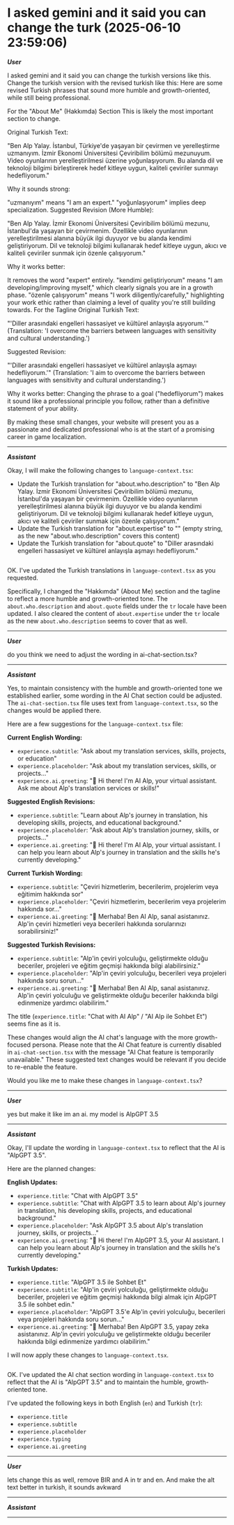 <!-- Generated by SpecStory -->

# I asked gemini and it said you can change the turk (2025-06-10 23:59:06)

_**User**_

I asked gemini and it said you can change the turkish versions like this. Change the turkish version with the revised turkish like this: Here are some revised Turkish phrases that sound more humble and growth-oriented, while still being professional.

For the "About Me" (Hakkımda) Section
This is likely the most important section to change.

Original Turkish Text:

"Ben Alp Yalay. İstanbul, Türkiye'de yaşayan bir çevirmen ve yerelleştirme uzmanıyım. İzmir Ekonomi Üniversitesi Çeviribilim bölümü mezunuyum. Video oyunlarının yerelleştirilmesi üzerine yoğunlaşıyorum. Bu alanda dil ve teknoloji bilgimi birleştirerek hedef kitleye uygun, kaliteli çeviriler sunmayı hedefliyorum."

Why it sounds strong:

"uzmanıyım" means "I am an expert."
"yoğunlaşıyorum" implies deep specialization.
Suggested Revision (More Humble):

"Ben Alp Yalay. İzmir Ekonomi Üniversitesi Çeviribilim bölümü mezunu, İstanbul'da yaşayan bir çevirmenim. Özellikle video oyunlarının yerelleştirilmesi alanına büyük ilgi duyuyor ve bu alanda kendimi geliştiriyorum. Dil ve teknoloji bilgimi kullanarak hedef kitleye uygun, akıcı ve kaliteli çeviriler sunmak için özenle çalışıyorum."

Why it works better:

It removes the word "expert" entirely.
"kendimi geliştiriyorum" means "I am developing/improving myself," which clearly signals you are in a growth phase.
"özenle çalışıyorum" means "I work diligently/carefully," highlighting your work ethic rather than claiming a level of quality you're still building towards.
For the Tagline
Original Turkish Text:

"'Diller arasındaki engelleri hassasiyet ve kültürel anlayışla aşıyorum.'"
(Translation: 'I overcome the barriers between languages with sensitivity and cultural understanding.')

Suggested Revision:

"'Diller arasındaki engelleri hassasiyet ve kültürel anlayışla aşmayı hedefliyorum.'"
(Translation: 'I aim to overcome the barriers between languages with sensitivity and cultural understanding.')

Why it works better:
Changing the phrase to a goal ("hedefliyorum") makes it sound like a professional principle you follow, rather than a definitive statement of your ability.

By making these small changes, your website will present you as a passionate and dedicated professional who is at the start of a promising career in game localization.

---

_**Assistant**_

Okay, I will make the following changes to `language-context.tsx`:
- Update the Turkish translation for "about.who.description" to "Ben Alp Yalay. İzmir Ekonomi Üniversitesi Çeviribilim bölümü mezunu, İstanbul'da yaşayan bir çevirmenim. Özellikle video oyunlarının yerelleştirilmesi alanına büyük ilgi duyuyor ve bu alanda kendimi geliştiriyorum. Dil ve teknoloji bilgimi kullanarak hedef kitleye uygun, akıcı ve kaliteli çeviriler sunmak için özenle çalışıyorum."
- Update the Turkish translation for "about.expertise" to "" (empty string, as the new "about.who.description" covers this content)
- Update the Turkish translation for "about.quote" to "Diller arasındaki engelleri hassasiyet ve kültürel anlayışla aşmayı hedefliyorum." 
````

````
OK. I've updated the Turkish translations in `language-context.tsx` as you requested.

Specifically, I changed the "Hakkımda" (About Me) section and the tagline to reflect a more humble and growth-oriented tone.
The `about.who.description` and `about.quote` fields under the `tr` locale have been updated. I also cleared the content of `about.expertise` under the `tr` locale as the new `about.who.description` seems to cover that as well.

---

_**User**_

do you think we need to adjust the wording in ai-chat-section.tsx?

---

_**Assistant**_

Yes, to maintain consistency with the humble and growth-oriented tone we established earlier, some wording in the AI Chat section could be adjusted. The `ai-chat-section.tsx` file uses text from `language-context.tsx`, so the changes would be applied there.

Here are a few suggestions for the `language-context.tsx` file:

**Current English Wording:**
*   `experience.subtitle`: "Ask about my translation services, skills, projects, or education"
*   `experience.placeholder`: "Ask about my translation services, skills, or projects..."
*   `experience.ai.greeting`: "👋 Hi there! I'm AI Alp, your virtual assistant. Ask me about Alp's translation services or skills!"

**Suggested English Revisions:**
*   `experience.subtitle`: "Learn about Alp's journey in translation, his developing skills, projects, and educational background."
*   `experience.placeholder`: "Ask about Alp's translation journey, skills, or projects..."
*   `experience.ai.greeting`: "👋 Hi there! I'm AI Alp, your virtual assistant. I can help you learn about Alp's journey in translation and the skills he's currently developing."

**Current Turkish Wording:**
*   `experience.subtitle`: "Çeviri hizmetlerim, becerilerim, projelerim veya eğitimim hakkında sor"
*   `experience.placeholder`: "Çeviri hizmetlerim, becerilerim veya projelerim hakkında sor..."
*   `experience.ai.greeting`: "👋 Merhaba! Ben AI Alp, sanal asistanınız. Alp'in çeviri hizmetleri veya becerileri hakkında sorularınızı sorabilirsiniz!"

**Suggested Turkish Revisions:**
*   `experience.subtitle`: "Alp'in çeviri yolculuğu, geliştirmekte olduğu beceriler, projeleri ve eğitim geçmişi hakkında bilgi alabilirsiniz."
*   `experience.placeholder`: "Alp'in çeviri yolculuğu, becerileri veya projeleri hakkında soru sorun..."
*   `experience.ai.greeting`: "👋 Merhaba! Ben AI Alp, sanal asistanınız. Alp'in çeviri yolculuğu ve geliştirmekte olduğu beceriler hakkında bilgi edinmenize yardımcı olabilirim."

The title (`experience.title`: "Chat with AI Alp" / "AI Alp ile Sohbet Et") seems fine as it is.

These changes would align the AI chat's language with the more growth-focused persona. Please note that the AI Chat feature is currently disabled in `ai-chat-section.tsx` with the message "AI Chat feature is temporarily unavailable." These suggested text changes would be relevant if you decide to re-enable the feature.

Would you like me to make these changes in `language-context.tsx`?

---

_**User**_

yes but make it like im an ai. my model is AlpGPT 3.5

---

_**Assistant**_

Okay, I'll update the wording in `language-context.tsx` to reflect that the AI is "AlpGPT 3.5".

Here are the planned changes:

**English Updates:**
*   `experience.title`: "Chat with AlpGPT 3.5"
*   `experience.subtitle`: "Chat with AlpGPT 3.5 to learn about Alp's journey in translation, his developing skills, projects, and educational background."
*   `experience.placeholder`: "Ask AlpGPT 3.5 about Alp's translation journey, skills, or projects..."
*   `experience.ai.greeting`: "👋 Hi there! I'm AlpGPT 3.5, your AI assistant. I can help you learn about Alp's journey in translation and the skills he's currently developing."

**Turkish Updates:**
*   `experience.title`: "AlpGPT 3.5 ile Sohbet Et"
*   `experience.subtitle`: "Alp'in çeviri yolculuğu, geliştirmekte olduğu beceriler, projeleri ve eğitim geçmişi hakkında bilgi almak için AlpGPT 3.5 ile sohbet edin."
*   `experience.placeholder`: "AlpGPT 3.5'e Alp'in çeviri yolculuğu, becerileri veya projeleri hakkında soru sorun..."
*   `experience.ai.greeting`: "👋 Merhaba! Ben AlpGPT 3.5, yapay zeka asistanınız. Alp'in çeviri yolculuğu ve geliştirmekte olduğu beceriler hakkında bilgi edinmenize yardımcı olabilirim."

I will now apply these changes to `language-context.tsx`. 
````

````
OK. I've updated the AI chat section wording in `language-context.tsx` to reflect that the AI is "AlpGPT 3.5" and to maintain the humble, growth-oriented tone.

I've updated the following keys in both English (`en`) and Turkish (`tr`):
*   `experience.title`
*   `experience.subtitle`
*   `experience.placeholder`
*   `experience.typing`
*   `experience.ai.greeting`

---

_**User**_

lets change this as well, remove BIR and A in tr and en. And make the alt text better in turkish, it sounds avkward

---

_**Assistant**_



---

